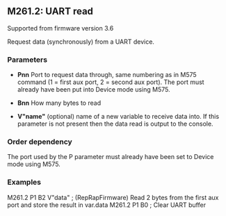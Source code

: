 ## M261.2: UART read

Supported from firmware version 3.6

Request data (synchronously) from a UART device.

### Parameters

- **Pnn** Port to request data through, same numbering as in M575 command (1 = first aux port, 2 = second aux port). The port must already have been put into Device mode using M575.

- **Bnn** How many bytes to read

- **V"name"** (optional) name of a new variable to receive data into. If this parameter is not present then the data read is output to the console.

### Order dependency

The port used by the P parameter must already have been set to Device mode using M575.

### Examples

M261.2 P1 B2 V"data" ; (RepRapFirmware) Read 2 bytes from the first aux port and store the result in var.data M261.2 P1 B0 ; Clear UART buffer

